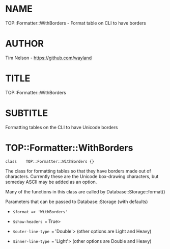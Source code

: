 NAME
====

TOP::Formatter::WithBorders - Format table on CLI to have borders

AUTHOR
======

Tim Nelson - https://github.com/wayland

TITLE
=====

TOP::Formatter::WithBorders

SUBTITLE
========

Formatting tables on the CLI to have Unicode borders

TOP::Formatter::WithBorders
===========================

    class    TOP::Formatter::WithBorders {}

The class for formatting tables so that they have borders made out of characters. Currently these are the Unicode box-drawing characters, but someday ASCII may be added as an option. 

Many of the functions in this class are called by Database::Storage::format()

Parameters that can be passed to Database::Storage (with defaults)

  * `$format => 'WithBorders'`

  * `$show-headers =` True>

  * `$outer-line-type =` 'Double'> (other options are Light and Heavy)

  * `$inner-line-type =` 'Light'> (other options are Double and Heavy)

